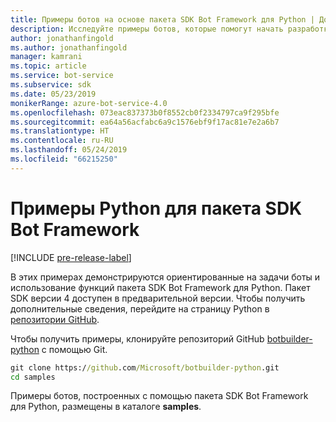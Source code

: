 ```yaml
---
title: Примеры ботов на основе пакета SDK Bot Framework для Python | Документация Майкрософт
description: Исследуйте примеры ботов, которые помогут начать разработку бота с помощью пакета SDK Bot Framework для Python.
author: jonathanfingold
ms.author: jonathanfingold
manager: kamrani
ms.topic: article
ms.service: bot-service
ms.subservice: sdk
ms.date: 05/23/2019
monikerRange: azure-bot-service-4.0
ms.openlocfilehash: 073eac837373b0f8552cb0f2334797ca9f295bfe
ms.sourcegitcommit: ea64a56acfabc6a9c1576ebf9f17ac81e7e2a6b7
ms.translationtype: HT
ms.contentlocale: ru-RU
ms.lasthandoff: 05/24/2019
ms.locfileid: "66215250"
---
```

# <a name="python-samples-for-bot-framework-sdk"></a>Примеры Python для пакета SDK Bot Framework
[!INCLUDE [pre-release-label](../includes/pre-release-label.md)]

В этих примерах демонстрируются ориентированные на задачи боты и использование функций пакета SDK Bot Framework для Python. Пакет SDK версии 4 доступен в предварительной версии. Чтобы получить дополнительные сведения, перейдите на страницу Python в [репозитории GitHub](https://github.com/Microsoft/botbuilder-python). 

Чтобы получить примеры, клонируйте репозиторий GitHub [botbuilder-python](https://github.com/Microsoft/botbuilder-python) с помощью Git.

```cmd
git clone https://github.com/Microsoft/botbuilder-python.git
cd samples
```
Примеры ботов, построенных с помощью пакета SDK Bot Framework для Python, размещены в каталоге **samples**.

